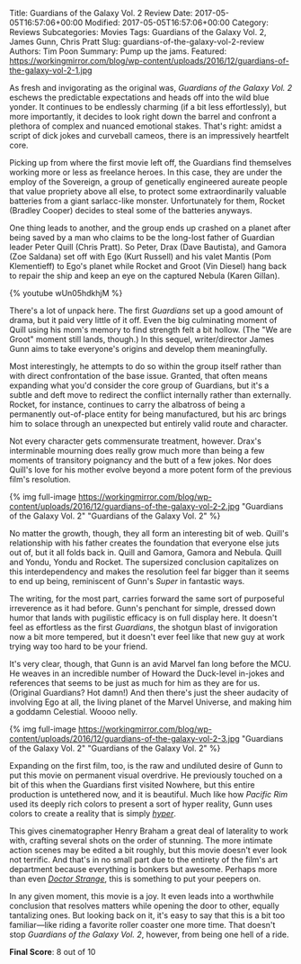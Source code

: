 Title: Guardians of the Galaxy Vol. 2 Review
Date: 2017-05-05T16:57:06+00:00
Modified: 2017-05-05T16:57:06+00:00
Category: Reviews
Subcategories: Movies
Tags: Guardians of the Galaxy Vol. 2, James Gunn, Chris Pratt
Slug: guardians-of-the-galaxy-vol-2-review
Authors: Tim Poon
Summary: Pump up the jams.
Featured: https://workingmirror.com/blog/wp-content/uploads/2016/12/guardians-of-the-galaxy-vol-2-1.jpg

As fresh and invigorating as the original was, *Guardians of the Galaxy Vol. 2* eschews the predictable expectations and heads off into the wild blue yonder. It continues to be endlessly charming (if a bit less effortlessly), but more importantly, it decides to look right down the barrel and confront a plethora of complex and nuanced emotional stakes. That's right: amidst a script of dick jokes and curveball cameos, there is an impressively heartfelt core.

Picking up from where the first movie left off, the Guardians find themselves working more or less as freelance heroes. In this case, they are under the employ of the Sovereign, a group of genetically engineered aureate people that value propriety above all else, to protect some extraordinarily valuable batteries from a giant sarlacc-like monster. Unfortunately for them, Rocket (Bradley Cooper) decides to steal some of the batteries anyways.

One thing leads to another, and the group ends up crashed on a planet after being saved by a man who claims to be the long-lost father of Guardian leader Peter Quill (Chris Pratt). So Peter, Drax (Dave Bautista), and Gamora (Zoe Saldana) set off with Ego (Kurt Russell) and his valet Mantis (Pom Klementieff) to Ego's planet while Rocket and Groot (Vin Diesel) hang back to repair the ship and keep an eye on the captured Nebula (Karen Gillan).

{% youtube wUn05hdkhjM %}

There's a lot of unpack here. The first *Guardians* set up a good amount of drama, but it paid very little of it off. Even the big culminating moment of Quill using his mom's memory to find strength felt a bit hollow. (The "We are Groot" moment still lands, though.) In this sequel, writer/director James Gunn aims to take everyone's origins and develop them meaningfully.

Most interestingly, he attempts to do so within the group itself rather than with direct confrontation of the base issue. Granted, that often means expanding what you'd consider the core group of Guardians, but it's a subtle and deft move to redirect the conflict internally rather than externally. Rocket, for instance, continues to carry the albatross of being a permanently out-of-place entity for being manufactured, but his arc brings him to solace through an unexpected but entirely valid route and character.

Not every character gets commensurate treatment, however. Drax's interminable mourning does really grow much more than being a few moments of transitory poignancy and the butt of a few jokes. Nor does Quill's love for his mother evolve beyond a more potent form of the previous film's resolution.

{% img full-image https://workingmirror.com/blog/wp-content/uploads/2016/12/guardians-of-the-galaxy-vol-2-2.jpg "Guardians of the Galaxy Vol. 2" "Guardians of the Galaxy Vol. 2" %}

No matter the growth, though, they all form an interesting bit of web. Quill's relationship with his father creates the foundation that everyone else juts out of, but it all folds back in. Quill and Gamora, Gamora and Nebula. Quill and Yondu, Yondu and Rocket. The supersized conclusion capitalizes on this interdependency and makes the resolution feel far bigger than it seems to end up being, reminiscent of Gunn's *Super* in fantastic ways.

The writing, for the most part, carries forward the same sort of purposeful irreverence as it had before. Gunn's penchant for simple, dressed down humor that lands with pugilistic efficacy is on full display here. It doesn't feel as effortless as the first *Guardians*, the shotgun blast of invigoration now a bit more tempered, but it doesn't ever feel like that new guy at work trying way too hard to be your friend.

It's very clear, though, that Gunn is an avid Marvel fan long before the MCU. He weaves in an incredible number of Howard the Duck-level in-jokes and references that seems to be just as much for him as they are for us. (Original Guardians? Hot damn!) And then there's just the sheer audacity of involving Ego at all, the living planet of the Marvel Universe, and making him a goddamn Celestial. Woooo nelly.

{% img full-image https://workingmirror.com/blog/wp-content/uploads/2016/12/guardians-of-the-galaxy-vol-2-3.jpg "Guardians of the Galaxy Vol. 2" "Guardians of the Galaxy Vol. 2" %}

Expanding on the first film, too, is the raw and undiluted desire of Gunn to put this movie on permanent visual overdrive. He previously touched on a bit of this when the Guardians first visited Nowhere, but this entire production is untethered now, and it is beautiful. Much like how *Pacific Rim* used its deeply rich colors to present a sort of hyper reality, Gunn uses colors to create a reality that is simply *[hyper](https://www.vox.com/summer-movies/2017/5/2/15435848/guardians-2-color-success)*.

This gives cinematographer Henry Braham a great deal of laterality to work with, crafting several shots on the order of stunning. The more intimate action scenes may be edited a bit roughly, but this movie doesn't ever look not terrific. And that's in no small part due to the entirety of the film's art department because everything is bonkers but awesome. Perhaps more than even *[Doctor Strange](https://workingmirror.com/2016/11/04/doctor-strange-review/)*, this is something to put your peepers on.

In any given moment, this movie is a joy. It even leads into a worthwhile conclusion that resolves matters while opening the door to other, equally tantalizing ones. But looking back on it, it's easy to say that this is a bit too familiar—like riding a favorite roller coaster one more time. That doesn't stop *Guardians of the Galaxy Vol. 2*, however, from being one hell of a ride.

**Final Score**: 8 out of 10
